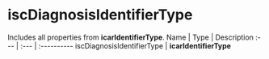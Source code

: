# iscDiagnosisIdentifierType
Includes all properties from **icarIdentifierType**.
Name | Type | Description
:--- | :--- | :----------
iscDiagnosisIdentifierType | **icarIdentifierType**